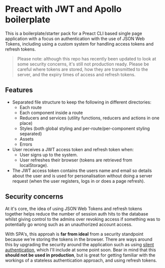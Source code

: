 # Preact with JWT and Apollo boilerplate

This is a boilerplate/starter pack for a Preact CLI based single page application with a focus on authentication with the use of JSON Web Tokens, including using a custom system for handling access tokens and refresh tokens.

> Please note: although this repo has recently been updated to look at some security concerns, it's still not production ready. Please be careful where tokens are stored, how they are transmitted to the server, and the expiry times of access and refresh tokens.

## Features

* Separated file structure to keep the following in different directories:
  * Each route
  * Each component inside a route
  * Reducers and services (utility functions, reducers and actions in one place)
  * Styles (both global styling and per-route/per-component styling separated)
  * Assets
  * Errors
* User receives a JWT access token and refresh token when:
  * User signs up to the system.
  * User refreshes their browser (tokens are retrieved from localStorage).
* The JWT access token contains the users name and email so details about the user and is used for personalisation without doing a server request (when the user registers, logs in or does a page refresh).

## Security concerns

At it's core, the idea of using JSON Web Tokens and refresh tokens together helps reduce the number of session auth hits to the database whilst giving control to the admins over revoking access if something was to potentially go wrong such as an unauthorized account access.

With SPA's, this approah is **far from ideal** from a security standpoint because we're storing the tokens in the browser. There are ways around this by upgrading the security around the application such as using [silent authentication](https://auth0.com/docs/api-auth/tutorials/silent-authentication), which I'll include at some point soon. Bear in mind that this **should not be used in production**, but is great for getting familiar with the workings of a stateless authentication approach, and using refresh tokens.
